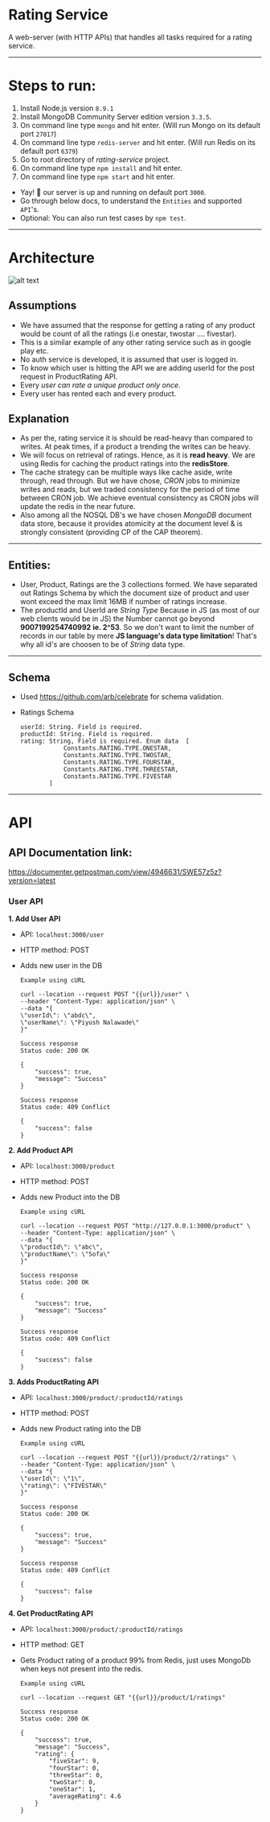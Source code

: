 # Rating Service
A web-server (with HTTP APIs) that handles all tasks required for a rating service.

-----
# Steps to run:
1. Install Node.js version ```8.9.1```
2. Install MongoDB Community Server edition version ```3.3.5```.
3. On command line type ```mongo``` and hit enter. (Will run Mongo on its default port ```27017```)
4. On command line type ```redis-server``` and hit enter. (Will run Redis on its default port ```6379```)
5. Go to root directory of *rating-service* project.
6. On command line type ```npm install``` and hit enter.
7. On command line type ```npm start``` and hit enter.
- Yay! 🎉 our server is up and running on default port ```3000```.
- Go through below docs, to understand the ```Entities``` and supported ```API```'s.
- Optional: You can also run test cases by ```npm test```.

-----

# Architecture 
![alt text](https://raw.githubusercontent.com/impiyush83/rating-service/master/architecture.png)


## Assumptions

- We have assumed that the response for getting a rating of any product would be count of all the ratings (i.e onestar, twostar .... fivestar).
- This is a similar example of any other rating service such as in  google play etc. 
- No auth service is developed, it is assumed that user is logged in. 
- To know which user is hitting the API we are adding userId for the post request in ProductRating API.
- Every *user can rate a unique product only once*. 
- Every user has rented each and every product.


## Explanation

- As per the, rating service it is should be  read-heavy than compared to writes. At peak times, if a  product a trending the writes can be heavy. 
-  We will focus on retrieval of ratings. Hence, as it is **read heavy**. We are using Redis for caching the product ratings into the **redisStore**.
- The cache strategy can be multiple ways like cache aside, write through, read through. But we have chose, *CRON* jobs to minimize writes and reads, but we traded consistency for the period of time between CRON job. We achieve eventual consistency as CRON jobs will update the redis in the near future. 
-  Also among all the NOSQL DB's we have chosen *MongoDB* document data store, because it provides atomicity at the document level & is strongly consistent (providing CP of the CAP theorem).

----

## Entities:

- User, Product, Ratings are the 3 collections formed. We have separated out Ratings Schema by which the document size of product and  user wont exceed the max limit 16MB if number of ratings increase. 
-  The  productId  and UserId are  *String Type* Because in JS (as most of our web clients would be in JS) the Number cannot go beyond **9007199254740992**  **ie. 2^53**.  So we don't want to limit the number of records in our table by mere **JS language's data type limitation**! That's why all id's are choosen to be of *String* data type.

---

## Schema 

- Used https://github.com/arb/celebrate for schema validation.
- Ratings Schema

    ```
    userId: String. Field is required.
    productId: String. Field is required.
    rating: String, Field is required. Enum data  [
                Constants.RATING.TYPE.ONESTAR,
                Constants.RATING.TYPE.TWOSTAR,
                Constants.RATING.TYPE.FOURSTAR,
                Constants.RATING.TYPE.THREESTAR,
                Constants.RATING.TYPE.FIVESTAR
            ]
    ```

---

# API

## API Documentation link: 
https://documenter.getpostman.com/view/4946631/SWE57z5z?version=latest

### User API 

**1.  Add User API**
    
- API: ```localhost:3000/user```
- HTTP method: POST
- Adds new user in the DB

    ```
    Example using cURL

    curl --location --request POST "{{url}}/user" \
    --header "Content-Type: application/json" \
    --data "{
	\"userId\": \"abdc\",
	\"userName\": \"Piyush Nalawade\"
    }"  

    ```
    ```
    Success response
    Status code: 200 OK
    
    {
        "success": true,
        "message": "Success"
    }   
    ```

    ```
    Success response
    Status code: 409 Conflict
    
    {
        "success": false
    }   
    ```

**2. Add Product API**
    
- API: ```localhost:3000/product```
- HTTP method: POST
- Adds new Product into the DB
    ```
    Example using cURL

    curl --location --request POST "http://127.0.0.1:3000/product" \
    --header "Content-Type: application/json" \
    --data "{
	\"productId\": \"abc\",
	\"productName\": \"Sofa\"
    }"

    ```
    ```
    Success response
    Status code: 200 OK
    
    {
        "success": true,
        "message": "Success"
    }   
    ```

    ```
    Success response
    Status code: 409 Conflict
    
    {
        "success": false
    }   
    ```
**3. Adds ProductRating API**
    
- API: ```localhost:3000/product/:productId/ratings```
- HTTP method: POST
- Adds new Product rating into the DB
    ```
    Example using cURL

   curl --location --request POST "{{url}}/product/2/ratings" \
    --header "Content-Type: application/json" \
    --data "{
	\"userId\": \"1\",
	\"rating\": \"FIVESTAR\"
    }"

    ```

    ```
    Success response
    Status code: 200 OK
    
    {
        "success": true,
        "message": "Success"
    }   
    ```
    ```
    Success response
    Status code: 409 Conflict
    
    {
        "success": false
    }   
    ```

**4. Get ProductRating API**
    
- API: ```localhost:3000/product/:productId/ratings```
- HTTP method: GET
- Gets Product rating of a product 99% from Redis, just uses MongoDb  when  keys not present into the redis.
    
    ```
    Example using cURL

    curl --location --request GET "{{url}}/product/1/ratings"

    ```

    ```
    Success response
    Status code: 200 OK
    
    {
        "success": true,
        "message": "Success",
        "rating": {
            "fiveStar": 9,
            "fourStar": 0,
            "threeStar": 0,
            "twoStar": 0,
            "oneStar": 1,
            "averageRating": 4.6
        }
    }
    ```

